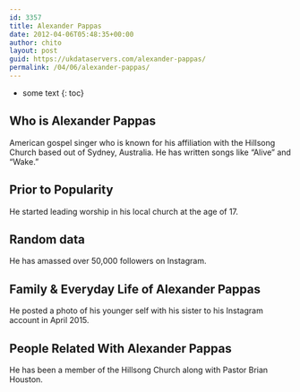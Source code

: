 ```yaml
---
id: 3357
title: Alexander Pappas
date: 2012-04-06T05:48:35+00:00
author: chito
layout: post
guid: https://ukdataservers.com/alexander-pappas/
permalink: /04/06/alexander-pappas/
---
```


* some text
{: toc}
          
          
## Who is  Alexander Pappas
                  
                  
                  
American gospel singer who is known for his affiliation with the Hillsong Church based out of Sydney, Australia. He has written songs like &#8220;Alive&#8221; and &#8220;Wake.&#8221;
                  
                
                
                
## Prior to Popularity 
                  
                  
                  
He started leading worship in his local church at the age of 17.
                  
                
                
                
## Random data 
                  
                  
                  
He has amassed over 50,000 followers on Instagram. 
                  
                
                
                
## Family & Everyday Life of Alexander Pappas
                  
                  
                  
He posted a photo of his younger self with his sister to his Instagram account in April 2015.
                  
                
                
                
## People Related With  Alexander Pappas
                  
                  
                  
He has been a member of the Hillsong Church along with Pastor Brian Houston.
                  
                
              
            
          
          
          
    
    
  
